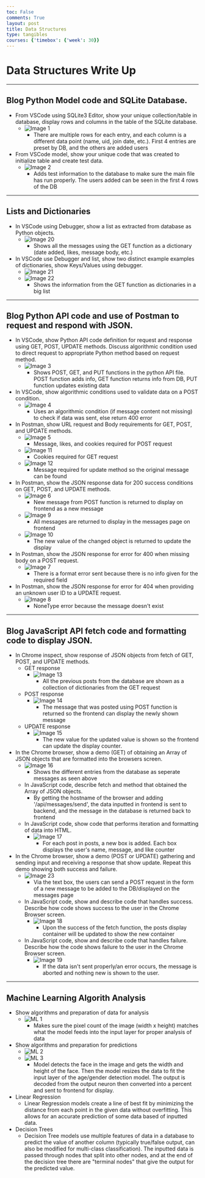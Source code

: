 ```yaml
---
toc: False
comments: True
layout: post 
title: Data Structures
type: tangibles
courses: {'timebox': {'week': 30}}
---
```

# Data Structures Write Up

***

## Blog Python Model code and SQLite Database.
- From VSCode using SQLite3 Editor, show your unique collection/table in database, display rows and columns in the table of the SQLite database.
  - ![Image 1](/student/images/data-2.png)
    - There are multiple rows for each entry, and each column is a different data point (name, uid, join date, etc.). First 4 entries are preset by DB, and the others are added users
- From VSCode model, show your unique code that was created to initialize table and create test data.
  - ![Image 2](/student/images/data-1.png)
    - Adds test information to the database to make sure the main file has run properly. The users added can be seen in the first 4 rows of the DB

***

## Lists and Dictionaries
- In VSCode using Debugger, show a list as extracted from database as Python objects.
  - ![Image 20](/student/images/data-20.png)
    - Shows all the messages using the GET function as a dictionary (date added, likes, message body, etc.)
- In VSCode use Debugger and list, show two distinct example examples of dictionaries, show Keys/Values using debugger.
  - ![Image 21](/student/images/data-21.png)
  - ![Image 22](/student/images/data-22.png)
    - Shows the information from the GET function as dictionaries in a big list

***

## Blog Python API code and use of Postman to request and respond with JSON.
- In VSCode, show Python API code definition for request and response using GET, POST, UPDATE methods. Discuss algorithmic condition used to direct request to appropriate Python method based on request method.
  - ![Image 3](/student/images/data-3.png)
    - Shows POST, GET, and PUT functions in the python API file. POST function adds info, GET function returns info from DB, PUT function updates existing data
- In VSCode, show algorithmic conditions used to validate data on a POST condition.
  - ![Image 4](/student/images/data-4.png)
    - Uses an algorithmic condition (if message content not missing) to check if data was sent, else return 400 error
- In Postman, show URL request and Body requirements for GET, POST, and UPDATE methods.
  - ![Image 5](/student/images/data-5.png)
    - Message, likes, and cookies required for POST request
  - ![Image 11](/student/images/data-11.png)
    - Cookies required for GET request
  - ![Image 12](/student/images/data-12.png)
    - Message required for update method so the original message can be found
- In Postman, show the JSON response data for 200 success conditions on GET, POST, and UPDATE methods.
  - ![Image 6](/student/images/data-6.png)
    - New message from POST function is returned to display on frontend as a new message
  - ![Image 9](/student/images/data-9.png)
    - All messages are returned to display in the messages page on frontend
  - ![Image 10](/student/images/data-10.png)
    - The new value of the changed object is returned to update the display
- In Postman, show the JSON response for error for 400 when missing body on a POST request.
  - ![Image 7](/student/images/data-7.png)
    - There is a format error sent because there is no info given for the required field
- In Postman, show the JSON response for error for 404 when providing an unknown user ID to a UPDATE request.
  - ![Image 8](/student/images/data-8.png)
    - NoneType error because the message doesn't exist

***

## Blog JavaScript API fetch code and formatting code to display JSON.
- In Chrome inspect, show response of JSON objects from fetch of GET, POST, and UPDATE methods.
  - GET response
    - ![Image 13](/student/images/data-13.png)
      - All the previous posts from the database are shown as a collection of dictionaries from the GET request
  - POST response
    - ![Image 14](/student/images/data-14.png)
      - The message that was posted using POST function is returned so the frontend can display the newly shown message
  - UPDATE response
    - ![Image 15](/student/images/data-15.png)
      - The new value for the updated value is shown so the frontend can update the display counter.
- In the Chrome browser, show a demo (GET) of obtaining an Array of JSON objects that are formatted into the browsers screen.
  - ![Image 16](/student/images/data-16.png)
    - Shows the different entries from the database as seperate messages as seen above
  - In JavaScript code, describe fetch and method that obtained the Array of JSON objects.
    - By getting the hostname of the browser and adding '/api/messages/send', the data inputted in frontend is sent to backend, and the message in the database is returned back to frontend
  - In JavaScript code, show code that performs iteration and formatting of data into HTML.
    - ![Image 17](/student/images/data-17.png)
      - For each post in posts, a new box is added. Each box displays the user's name, message, and like counter
- In the Chrome browser, show a demo (POST or UPDATE) gathering and sending input and receiving a response that show update. Repeat this demo showing both success and failure.
  - ![Image 23](/student/images/data-23.png)
    - Via the text box, the users can send a POST request in the form of a new message to be added to the DB/displayed on the messages page
  - In JavaScript code, show and describe code that handles success. Describe how code shows success to the user in the Chrome Browser screen.
    - ![Image 18](/student/images/data-18.png)
      - Upon the success of the fetch function, the posts display container will be updated to show the new container
  - In JavaScript code, show and describe code that handles failure. Describe how the code shows failure to the user in the Chrome Browser screen.
    - ![Image 19](/student/images/data-19.png)
      - If the data isn't sent properly/an error occurs, the message is aborted and nothing new is shown to the user.

***

## Machine Learning Algorith Analysis
  - Show algorithms and preparation of data for analysis
    - ![ML 1](/student/images/ml-1.png)
      - Makes sure the pixel count of the image (width x height) matches what the model feeds into the input layer for proper analysis of data
  - Show algorithms and preparation for predictions
    - ![ML 2](/student/images/ml-2.png)
    - ![ML 3](/student/images/ml-3.png)
      - Model detects the face in the image and gets the width and height of the face. Then the model resizes the data to fit the input layer of the age/gender detection model. The output is decoded from the output neuron then converted into a percent and sent to frontend for display.
  - Linear Regression
    - Linear Regression models create a line of best fit by minimizing the distance from each point in the given data without overfitting. This allows for an accurate prediction of some data based of inputted data.
  - Decision Trees
    - Decision Tree models use multiple features of data in a database to predict the value of another column (typically true/false output, can also be modified for multi-class classification). The inputted data is passed through nodes that split into other nodes, and at the end of the decision tree there are "terminal nodes" that give the output for the predicted value.